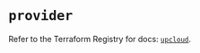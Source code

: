 # `provider`

Refer to the Terraform Registry for docs: [`upcloud`](https://registry.terraform.io/providers/upcloudltd/upcloud/5.26.0/docs).
